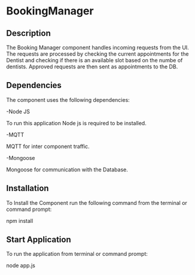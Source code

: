 # BookingManager

## Description

The Booking Manager component handles incoming requests from the UI. The requests are processed by checking the current appointments for the Dentist and checking if there is an available slot based on the numbe of dentists. Approved requests are then sent as appointments to the DB.

## Dependencies

The component uses the following dependencies:

-Node JS

To run this application Node js is required to be installed.

-MQTT

MQTT for inter component traffic.

-Mongoose

Mongoose for communication with the Database.

## Installation

To Install the Component run the following command from the terminal or command prompt:

npm install


## Start Application

To run the application from terminal or command prompt:

node app.js


